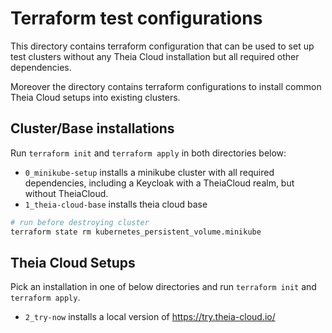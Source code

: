 # Terraform test configurations

This directory contains terraform configuration that can be used to set up test clusters without any Theia Cloud installation but all required other dependencies.

Moreover the directory contains terraform configurations to install common Theia Cloud setups into existing clusters.

## Cluster/Base installations

Run `terraform init` and `terraform apply` in both directories below:

- `0_minikube-setup` installs a minikube cluster with all required dependencies, including a Keycloak with a TheiaCloud realm, but without TheiaCloud.
- `1_theia-cloud-base` installs theia cloud base

```bash
# run before destroying cluster
terraform state rm kubernetes_persistent_volume.minikube
```

## Theia Cloud Setups

Pick an installation in one of below directories and run `terraform init` and `terraform apply`.

- `2_try-now` installs a local version of <https://try.theia-cloud.io/>
